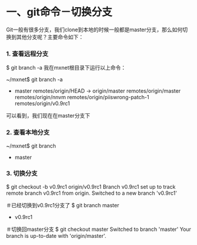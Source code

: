  # 一、git命令－切换分支
 Git一般有很多分支，我们clone到本地的时候一般都是master分支，那么如何切换到其他分支呢？主要命令如下：
 
### 1. 查看远程分支

$ git branch -a 
我在mxnet根目录下运行以上命令：

~/mxnet$ git branch -a
* master
  remotes/origin/HEAD -> origin/master
  remotes/origin/master
  remotes/origin/nnvm
  remotes/origin/piiswrong-patch-1
  remotes/origin/v0.9rc1

可以看到，我们现在在master分支下

### 2. 查看本地分支

~/mxnet$ git branch
* master

### 3. 切换分支

$ git checkout -b v0.9rc1 origin/v0.9rc1
Branch v0.9rc1 set up to track remote branch v0.9rc1 from origin.
Switched to a new branch 'v0.9rc1'

＃已经切换到v0.9rc1分支了
$ git branch
  master
* v0.9rc1

＃切换回master分支
$ git checkout master
Switched to branch 'master'
Your branch is up-to-date with 'origin/master'.
